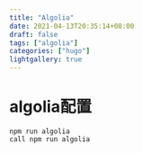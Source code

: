 ```yaml
---
title: "Algolia"
date: 2021-04-13T20:35:14+08:00
draft: false
tags: ["algolia"]
categories: ["hugo"]
lightgallery: true
---
```


# algolia配置

```node
npm run algolia 
call npm run algolia 
```



